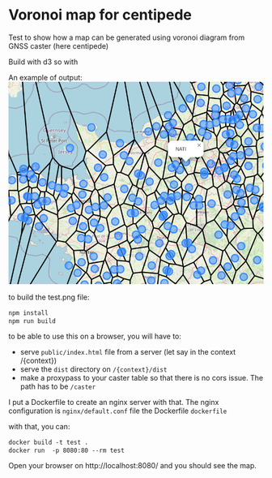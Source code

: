 # Voronoi map for centipede

Test to show how a map can be generated using voronoi diagram from GNSS caster (here centipede)

Build with d3 so with 

An example of output: ![browser.png](browser.png)

to build the test.png file:
```
npm install
npm run build
```
to be able to use this on a browser, you will have to:
- serve `public/index.html` file from a server (let say in the context /{context})
- serve the `dist` directory on `/{context}/dist`
- make a proxypass to your caster table so that there is no cors issue. The path has to be `/caster`

I put a Dockerfile to create an nginx server with that. The nginx configuration is `nginx/default.conf` file the Dockerfile `dockerfile`

with that, you can:

```
docker build -t test .
docker run  -p 8080:80 --rm test
```

Open your browser on http://localhost:8080/ and you should see the map.
